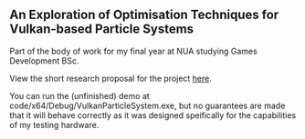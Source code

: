 ## An Exploration of Optimisation Techniques for Vulkan-based Particle Systems

Part of the body of work for my final year at NUA studying Games Development BSc.

View the short research proposal for the project [here](https://github.com/RobinWragg/ParticleSystemsInVulkan/blob/master/proposal/proposal.pdf).

You can run the (unfinished) demo at code/x64/Debug/VulkanParticleSystem.exe, but no guarantees are made that it will behave correctly as it was designed speifically for the capabilities of my testing hardware.